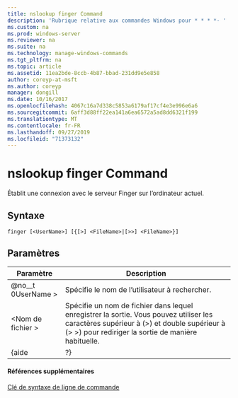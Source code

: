```yaml
---
title: nslookup finger Command
description: 'Rubrique relative aux commandes Windows pour * * * *- '
ms.custom: na
ms.prod: windows-server
ms.reviewer: na
ms.suite: na
ms.technology: manage-windows-commands
ms.tgt_pltfrm: na
ms.topic: article
ms.assetid: 11ea2bde-8ccb-4b87-bbad-231dd9e5e858
author: coreyp-at-msft
ms.author: coreyp
manager: dongill
ms.date: 10/16/2017
ms.openlocfilehash: 4067c16a7d338c5853a6179af17cf4e3e996e6a6
ms.sourcegitcommit: 6aff3d88ff22ea141a6ea6572a5ad8dd6321f199
ms.translationtype: MT
ms.contentlocale: fr-FR
ms.lasthandoff: 09/27/2019
ms.locfileid: "71373132"
---
```

# <a name="nslookup-finger-command"></a>nslookup finger Command



Établit une connexion avec le serveur Finger sur l’ordinateur actuel.

## <a name="syntax"></a>Syntaxe

```
finger [<UserName>] [{[>] <FileName>|[>>] <FileName>}]
```

## <a name="parameters"></a>Paramètres

|  Paramètre  |                                                                               Description                                                                               |
|-------------|-------------------------------------------------------------------------------------------------------------------------------------------------------------------------|
| @no__t 0UserName > |                                                               Spécifie le nom de l’utilisateur à rechercher.                                                                |
| \<Nom de fichier > | Spécifie un nom de fichier dans lequel enregistrer la sortie. Vous pouvez utiliser les caractères supérieur à (>) et double supérieur à (> >) pour rediriger la sortie de manière habituelle. |
|    {aide    |                                                                                   ?}                                                                                    |

#### <a name="additional-references"></a>Références supplémentaires

[Clé de syntaxe de ligne de commande](command-line-syntax-key.md)